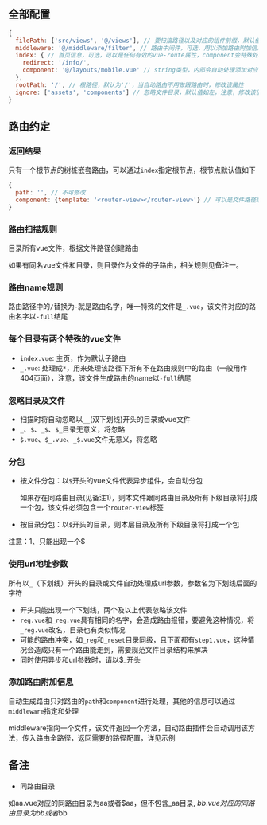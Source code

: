 ## 全部配置

```javascript
{
  filePath: ['src/views', '@/views'], // 要扫描路径以及对应的组件前缀，默认值如左
  middleware: '@/middleware/filter', // 路由中间件，可选，用以添加路由附加信息
  index: { // 首页信息，可选，可以是任何有效的vue-route属性，component会特殊处理
    redirect: '/info/',
    component: '@/layouts/mobile.vue' // string类型，内部会自动处理添加对应vue组件
  },
  rootPath: '/', // 根路径，默认为'/'，当自动路由不用做跟路由时，修改该属性
  ignore: ['assets', 'components'] // 忽略文件目录，默认值如左，注意，修改该值不会修改默认值，而是添加到默认值数组中
}
```

## 路由约定
 ### 返回结果

 只有一个根节点的树桩嵌套路由，可以通过``index``指定根节点，根节点默认值如下

```js
{
  path: '', // 不可修改
  component: {template: '<router-view></router-view>'} // 可以是文件路径或者对象
}
```

 ### 路由扫描规则

   目录所有vue文件，根据文件路径创建路由

   如果有同名vue文件和目录，则目录作为文件的子路由，相关规则见备注一。

 ### 路由name规则
  路由路径中的``/``替换为``-``就是路由名字，唯一特殊的文件是``_.vue``，该文件对应的路由名字以``-full``结尾

 ### 每个目录有两个特殊的vue文件
  - ``index.vue``: 主页，作为默认子路由
  - ``_.vue``: 处理成``*``，用来处理该路径下所有不在路由规则中的路由（一般用作404页面），注意，该文件生成路由的name以``-full``结尾

 ### 忽略目录及文件

  - 扫描时将自动忽略以``__``(双下划线)开头的目录或vue文件
  - ``_``、``$``、``_$``、``$_``目录无意义，将忽略
  - ``$.vue``、``$_.vue``、``_$.vue``文件无意义，将忽略

 ### 分包

  - 按文件分包：以``$``开头的vue文件代表异步组件，会自动分包
  
    如果存在同路由目录(见备注1)，则本文件跟同路由目录及所有下级目录将打成一个包，该文件必须包含一个``router-view``标签

  - 按目录分包：以``$``开头的目录，则本层目录及所有下级目录将打成一个包

  注意：1、只能出现一个$

 ### 使用url地址参数
  所有以``_``（下划线）开头的目录或文件自动处理成url参数，参数名为下划线后面的字符

   - 开头只能出现一个下划线，两个及以上代表忽略该文件
   - ``reg.vue``和``_reg.vue``具有相同的名字，会造成路由报错，要避免这种情况，将``_reg.vue``改名，目录也有类似情况
   - 可能的路由冲突，如``_reg``和``_reset``目录同级，且下面都有``step1.vue``，这种情况会造成只有一个路由能走到，需要规范文件目录结构来解决
   - 同时使用异步和url参数时，请以$_开头

 ### 添加路由附加信息

  自动生成路由只对路由的``path``和``component``进行处理，其他的信息可以通过``middleware``指定和处理
  
  middleware指向一个文件，该文件返回一个方法，自动路由插件会自动调用该方法，传入路由全路径，返回需要的路径配置，详见示例

## 备注

 - 同路由目录

 如aa.vue对应的同路由目录为aa或者$aa，但不包含_aa目录, $bb.vue对应的同路由目录为bb或者$bb
